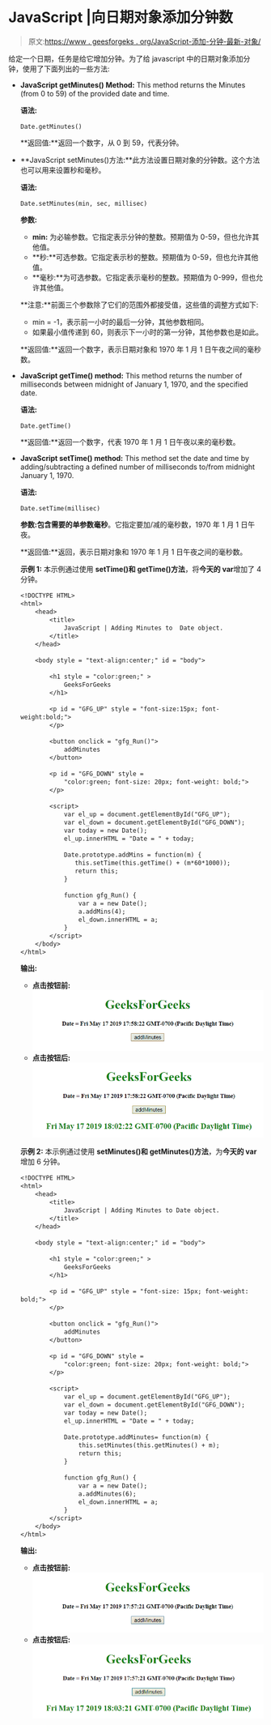 # JavaScript |向日期对象添加分钟数

> 原文:[https://www . geesforgeks . org/JavaScript-添加-分钟-最新-对象/](https://www.geeksforgeeks.org/javascript-adding-minutes-to-date-object/)

给定一个日期，任务是给它增加分钟。为了给 javascript 中的日期对象添加分钟，使用了下面列出的一些方法:

*   **JavaScript getMinutes() Method:** This method returns the Minutes (from 0 to 59) of the provided date and time.

    **语法:**

    ```
    Date.getMinutes()

    ```

    **返回值:**返回一个数字，从 0 到 59，代表分钟。

*   **JavaScript setMinutes()方法:**此方法设置日期对象的分钟数。这个方法也可以用来设置秒和毫秒。

    **语法:**

    ```
    Date.setMinutes(min, sec, millisec)

    ```

    **参数:**

    *   **min:** 为必输参数。它指定表示分钟的整数。预期值为 0-59，但也允许其他值。
    *   **秒:**可选参数。它指定表示秒的整数。预期值为 0-59，但也允许其他值。
    *   **毫秒:**为可选参数。它指定表示毫秒的整数。预期值为 0-999，但也允许其他值。

    **注意:**前面三个参数除了它们的范围外都接受值，这些值的调整方式如下:

    *   min = -1，表示前一小时的最后一分钟，其他参数相同。
    *   如果最小值传递到 60，则表示下一小时的第一分钟，其他参数也是如此。

    **返回值:**返回一个数字，表示日期对象和 1970 年 1 月 1 日午夜之间的毫秒数。

*   **JavaScript getTime() method:** This method returns the number of milliseconds between midnight of January 1, 1970, and the specified date.

    **语法:**

    ```
    Date.getTime()

    ```

    **返回值:**返回一个数字，代表 1970 年 1 月 1 日午夜以来的毫秒数。

*   **JavaScript setTime() method:** This method set the date and time by adding/subtracting a defined number of milliseconds to/from midnight January 1, 1970.

    **语法:**

    ```
    Date.setTime(millisec)

    ```

    **参数:**包含需要的单参数**毫秒**。它指定要加/减的毫秒数，1970 年 1 月 1 日午夜。

    **返回值:**返回，表示日期对象和 1970 年 1 月 1 日午夜之间的毫秒数。

    **示例 1:** 本示例通过使用 **setTime()和 getTime()方法**，将**今天的 var**增加了 4 分钟。

    ```
    <!DOCTYPE HTML>  
    <html>  
        <head> 
            <title> 
                JavaScript | Adding Minutes to  Date object.
            </title>
        </head> 

        <body style = "text-align:center;" id = "body">  

            <h1 style = "color:green;" >  
                GeeksForGeeks  
            </h1>

            <p id = "GFG_UP" style = "font-size:15px; font-weight:bold;">
            </p>

            <button onclick = "gfg_Run()"> 
                addMinutes
            </button>

            <p id = "GFG_DOWN" style = 
                "color:green; font-size: 20px; font-weight: bold;">
            </p>

            <script>
                var el_up = document.getElementById("GFG_UP");
                var el_down = document.getElementById("GFG_DOWN");
                var today = new Date();
                el_up.innerHTML = "Date = " + today;

                Date.prototype.addMins = function(m) {    
                   this.setTime(this.getTime() + (m*60*1000)); 
                   return this;   
                }

                function gfg_Run() {
                    var a = new Date();
                    a.addMins(4);
                    el_down.innerHTML = a;
                }         
            </script> 
        </body>  
    </html>
    ```

    **输出:**

    *   **点击按钮前:**
        ![](img/904e0e8985e809b9708310350b7b978b.png)
    *   **点击按钮后:**
        ![](img/0de88dd642d266cd01338477a758af9b.png)

    **示例 2:** 本示例通过使用 **setMinutes()和 getMinutes()方法**，为**今天的 var**增加 6 分钟。

    ```
    <!DOCTYPE HTML> 
    <html> 
        <head> 
            <title> 
                JavaScript | Adding Minutes to Date object.
            </title>
        </head> 

        <body style = "text-align:center;" id = "body"> 

            <h1 style = "color:green;" > 
                GeeksForGeeks 
            </h1>

            <p id = "GFG_UP" style = "font-size: 15px; font-weight: bold;">
            </p>

            <button onclick = "gfg_Run()"> 
                addMinutes
            </button>

            <p id = "GFG_DOWN" style =
                "color:green; font-size: 20px; font-weight: bold;">
            </p>

            <script>
                var el_up = document.getElementById("GFG_UP");
                var el_down = document.getElementById("GFG_DOWN");
                var today = new Date();
                el_up.innerHTML = "Date = " + today;

                Date.prototype.addMinutes= function(m) {
                    this.setMinutes(this.getMinutes() + m);
                    return this;
                }

                function gfg_Run() {
                    var a = new Date();
                    a.addMinutes(6);
                    el_down.innerHTML = a;
                }
            </script> 
        </body> 
    </html>                    
    ```

    **输出:**

    *   **点击按钮前:**
        ![](img/4a57becbde66036d28448202b45f08b4.png)
    *   **点击按钮后:**
        ![](img/e96a809629df6cd2f344b5319d5a68e4.png)